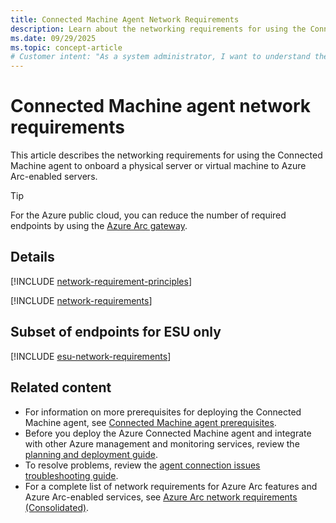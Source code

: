 ```yaml
---
title: Connected Machine Agent Network Requirements
description: Learn about the networking requirements for using the Connected Machine agent for Azure Arc-enabled servers.
ms.date: 09/29/2025
ms.topic: concept-article 
# Customer intent: "As a system administrator, I want to understand the networking requirements for deploying the Connected Machine agent so that I can successfully onboard physical servers or virtual machines to Azure Arc-enabled servers."
---
```


# Connected Machine agent network requirements

This article describes the networking requirements for using the Connected Machine agent to onboard a physical server or virtual machine to Azure Arc-enabled servers.

> [!TIP]
> For the Azure public cloud, you can reduce the number of required endpoints by using the [Azure Arc gateway](arc-gateway.md).

## Details

[!INCLUDE [network-requirement-principles](../includes/network-requirement-principles.md)]

[!INCLUDE [network-requirements](./includes/network-requirements.md)]

## Subset of endpoints for ESU only

[!INCLUDE [esu-network-requirements](./includes/esu-network-requirements.md)]

## Related content

* For information on more prerequisites for deploying the Connected Machine agent, see [Connected Machine agent prerequisites](prerequisites.md).
* Before you deploy the Azure Connected Machine agent and integrate with other Azure management and monitoring services, review the [planning and deployment guide](plan-at-scale-deployment.md).
* To resolve problems, review the [agent connection issues troubleshooting guide](troubleshoot-agent-onboard.md).
* For a complete list of network requirements for Azure Arc features and Azure Arc-enabled services, see [Azure Arc network requirements (Consolidated)](../network-requirements-consolidated.md).
